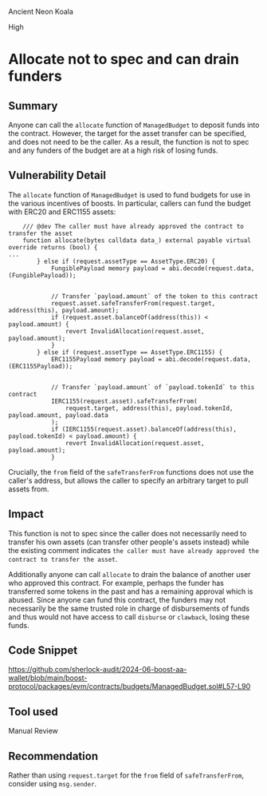 Ancient Neon Koala

High

# Allocate not to spec and can drain funders

## Summary
Anyone can call the `allocate` function of `ManagedBudget` to deposit funds into the contract. However, the target for the asset transfer can be specified, and does not need to be the caller. As a result, the function is not to spec and any funders of the budget are at a high risk of losing funds.  

## Vulnerability Detail
The `allocate` function of `ManagedBudget` is used to fund budgets for use in the various incentives of boosts. In particular, callers can fund the budget with ERC20 and ERC1155 assets:

```solidity
    /// @dev The caller must have already approved the contract to transfer the asset
    function allocate(bytes calldata data_) external payable virtual override returns (bool) {
...
        } else if (request.assetType == AssetType.ERC20) {
            FungiblePayload memory payload = abi.decode(request.data, (FungiblePayload));


            // Transfer `payload.amount` of the token to this contract
            request.asset.safeTransferFrom(request.target, address(this), payload.amount);
            if (request.asset.balanceOf(address(this)) < payload.amount) {
                revert InvalidAllocation(request.asset, payload.amount);
            }
        } else if (request.assetType == AssetType.ERC1155) {
            ERC1155Payload memory payload = abi.decode(request.data, (ERC1155Payload));


            // Transfer `payload.amount` of `payload.tokenId` to this contract
            IERC1155(request.asset).safeTransferFrom(
                request.target, address(this), payload.tokenId, payload.amount, payload.data
            );
            if (IERC1155(request.asset).balanceOf(address(this), payload.tokenId) < payload.amount) {
                revert InvalidAllocation(request.asset, payload.amount);
            }
```

Crucially, the `from` field of the `safeTransferFrom` functions does not use the caller's address, but allows the caller to specify an arbitrary target to pull assets from.

## Impact
This function is not to spec since the caller does not necessarily need to transfer his own assets (can transfer other people's assets instead) while the existing comment indicates `the caller must have already approved the contract to transfer the asset`. 

Additionally anyone can call `allocate` to drain the balance of another user who approved this contract. For example, perhaps the funder has transferred some tokens in the past and has a remaining approval which is abused. Since anyone can fund this contract, the funders may not necessarily be the same trusted role in charge of disbursements of funds and thus would not have access to call `disburse` or `clawback`, losing these funds.


## Code Snippet
https://github.com/sherlock-audit/2024-06-boost-aa-wallet/blob/main/boost-protocol/packages/evm/contracts/budgets/ManagedBudget.sol#L57-L90

## Tool used

Manual Review

## Recommendation
Rather than using `request.target` for the `from` field of `safeTransferFrom`, consider using `msg.sender`.
